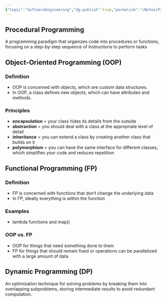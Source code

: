 ```yaml
---
{"topic":"SoftwareEngineering","dg-publish":true,"permalink":"/Notes/Programming Paradigms/","dgPassFrontmatter":true,"noteIcon":""}
---
```


## Procedural Programming
A programming paradigm that organizes code into procedures or functions, focusing on a step-by-step sequence of instructions to perform tasks

## Object-Oriented Programming (OOP)
### Definition
- OOP is concerned with objects, which are custom data structures.
- In OOP, a class defines new objects, which can have attributes and methods.
### Principles
- **encapsulation** = your class hides its details from the outside
- **abstraction** = you should deal with a class at the appropriate level of detail
- **inheritance** = you can extend a class by creating another class that builds on it
- **polymorphism** = you can have the same interface for different classes, which simplifies your code and reduces repetition
## Functional Programming (FP)
### Definition
- FP is concerned with functions that don’t change the underlying data
- In FP, ideally everything is within the function
### Examples
- lambda functions and map()
### OOP vs. FP
- OOP for things that need something done to them
- FP for things that should remain fixed or operations can be parallelized with a large amount of data
## Dynamic Programming (DP)
An optimization technique for solving problems by breaking them into overlapping subproblems, storing intermediate results to avoid redundant computation.



